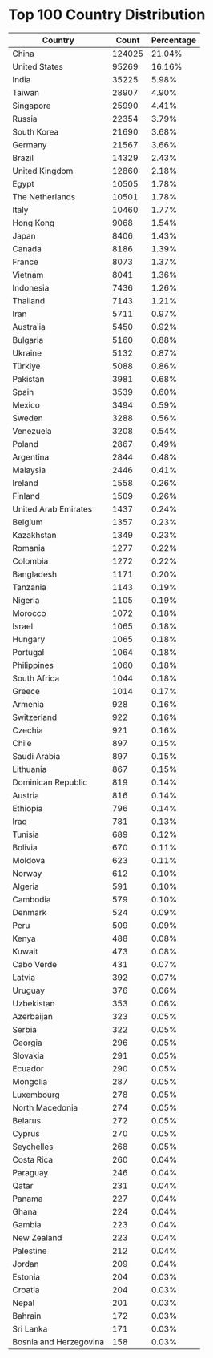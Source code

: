 # Top 100 Country Distribution
| Country | Count | Percentage |
|----|----|----|
| China | 124025 | 21.04% |
| United States | 95269 | 16.16% |
| India | 35225 | 5.98% |
| Taiwan | 28907 | 4.90% |
| Singapore | 25990 | 4.41% |
| Russia | 22354 | 3.79% |
| South Korea | 21690 | 3.68% |
| Germany | 21567 | 3.66% |
| Brazil | 14329 | 2.43% |
| United Kingdom | 12860 | 2.18% |
| Egypt | 10505 | 1.78% |
| The Netherlands | 10501 | 1.78% |
| Italy | 10460 | 1.77% |
| Hong Kong | 9068 | 1.54% |
| Japan | 8406 | 1.43% |
| Canada | 8186 | 1.39% |
| France | 8073 | 1.37% |
| Vietnam | 8041 | 1.36% |
| Indonesia | 7436 | 1.26% |
| Thailand | 7143 | 1.21% |
| Iran | 5711 | 0.97% |
| Australia | 5450 | 0.92% |
| Bulgaria | 5160 | 0.88% |
| Ukraine | 5132 | 0.87% |
| Türkiye | 5088 | 0.86% |
| Pakistan | 3981 | 0.68% |
| Spain | 3539 | 0.60% |
| Mexico | 3494 | 0.59% |
| Sweden | 3288 | 0.56% |
| Venezuela | 3208 | 0.54% |
| Poland | 2867 | 0.49% |
| Argentina | 2844 | 0.48% |
| Malaysia | 2446 | 0.41% |
| Ireland | 1558 | 0.26% |
| Finland | 1509 | 0.26% |
| United Arab Emirates | 1437 | 0.24% |
| Belgium | 1357 | 0.23% |
| Kazakhstan | 1349 | 0.23% |
| Romania | 1277 | 0.22% |
| Colombia | 1272 | 0.22% |
| Bangladesh | 1171 | 0.20% |
| Tanzania | 1143 | 0.19% |
| Nigeria | 1105 | 0.19% |
| Morocco | 1072 | 0.18% |
| Israel | 1065 | 0.18% |
| Hungary | 1065 | 0.18% |
| Portugal | 1064 | 0.18% |
| Philippines | 1060 | 0.18% |
| South Africa | 1044 | 0.18% |
| Greece | 1014 | 0.17% |
| Armenia | 928 | 0.16% |
| Switzerland | 922 | 0.16% |
| Czechia | 921 | 0.16% |
| Chile | 897 | 0.15% |
| Saudi Arabia | 897 | 0.15% |
| Lithuania | 867 | 0.15% |
| Dominican Republic | 819 | 0.14% |
| Austria | 816 | 0.14% |
| Ethiopia | 796 | 0.14% |
| Iraq | 781 | 0.13% |
| Tunisia | 689 | 0.12% |
| Bolivia | 670 | 0.11% |
| Moldova | 623 | 0.11% |
| Norway | 612 | 0.10% |
| Algeria | 591 | 0.10% |
| Cambodia | 579 | 0.10% |
| Denmark | 524 | 0.09% |
| Peru | 509 | 0.09% |
| Kenya | 488 | 0.08% |
| Kuwait | 473 | 0.08% |
| Cabo Verde | 431 | 0.07% |
| Latvia | 392 | 0.07% |
| Uruguay | 376 | 0.06% |
| Uzbekistan | 353 | 0.06% |
| Azerbaijan | 323 | 0.05% |
| Serbia | 322 | 0.05% |
| Georgia | 296 | 0.05% |
| Slovakia | 291 | 0.05% |
| Ecuador | 290 | 0.05% |
| Mongolia | 287 | 0.05% |
| Luxembourg | 278 | 0.05% |
| North Macedonia | 274 | 0.05% |
| Belarus | 272 | 0.05% |
| Cyprus | 270 | 0.05% |
| Seychelles | 268 | 0.05% |
| Costa Rica | 260 | 0.04% |
| Paraguay | 246 | 0.04% |
| Qatar | 231 | 0.04% |
| Panama | 227 | 0.04% |
| Ghana | 224 | 0.04% |
| Gambia | 223 | 0.04% |
| New Zealand | 223 | 0.04% |
| Palestine | 212 | 0.04% |
| Jordan | 209 | 0.04% |
| Estonia | 204 | 0.03% |
| Croatia | 204 | 0.03% |
| Nepal | 201 | 0.03% |
| Bahrain | 172 | 0.03% |
| Sri Lanka | 171 | 0.03% |
| Bosnia and Herzegovina | 158 | 0.03% |
